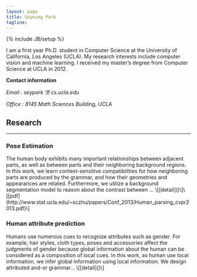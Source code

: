```yaml
---
layout: page
title: Seyoung Park
tagline: 
---
```

{% include JB/setup %}

I am a first year Ph.D. student in Computer Science at the University of California, Los Angeles (UCLA). My research interests include computer vision and machine learning. I received my master’s degree from Computer Science at UCLA in 2012.


**Contact information**

*Email : seypark 엣 cs.ucla.edu*

*Office : 8145 Math Sciences Building, UCLA*

## Research
----
<h3> Pose Estimation</h3>
The human body exhibits many important relationships between adjacent parts, as well as between parts and their neighboring background regions. In this work, we learn context-sensitive compatibilities for how neighboring parts are produced by the grammar, and how their geometries and appearances are related. Furthermore, we utilize a background segmentation model to reason about the contrast between ... \[[detail]()\]\[[pdf](http://www.stat.ucla.edu/~sczhu/papers/Conf_2013/Human_parsing_cvpr2013.pdf)\]

<h3> Human attribute prediction</h3>
Humans use numerous cues to recognize attributes such as gender. For example, hair styles, cloth types, poses and accessories affect the judgments of gender because global information about the human can be considered as a composition of local cues. In this work, as human use local information, we infer global information using local information. We design attributed and-or grammar... \[[detail]()\]





